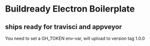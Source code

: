 # Buildready Electron Boilerplate

## ships ready for travisci and appveyor

You need to set a GH_TOKEN env-var, will upload to version tag 1.0.0